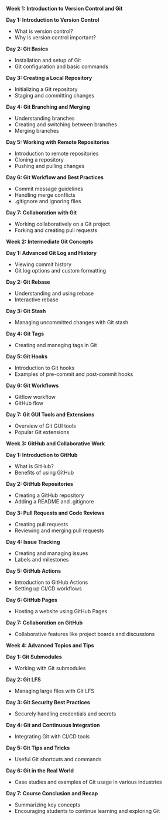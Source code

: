 **Week 1: Introduction to Version Control and Git**

**Day 1: Introduction to Version Control**
- What is version control?
- Why is version control important?

**Day 2: Git Basics**
- Installation and setup of Git
- Git configuration and basic commands

**Day 3: Creating a Local Repository**
- Initializing a Git repository
- Staging and committing changes

**Day 4: Git Branching and Merging**
- Understanding branches
- Creating and switching between branches
- Merging branches

**Day 5: Working with Remote Repositories**
- Introduction to remote repositories
- Cloning a repository
- Pushing and pulling changes

**Day 6: Git Workflow and Best Practices**
- Commit message guidelines
- Handling merge conflicts
- .gitignore and ignoring files

**Day 7: Collaboration with Git**
- Working collaboratively on a Git project
- Forking and creating pull requests

**Week 2: Intermediate Git Concepts**

**Day 1: Advanced Git Log and History**
- Viewing commit history
- Git log options and custom formatting

**Day 2: Git Rebase**
- Understanding and using rebase
- Interactive rebase

**Day 3: Git Stash**
- Managing uncommitted changes with Git stash

**Day 4: Git Tags**
- Creating and managing tags in Git

**Day 5: Git Hooks**
- Introduction to Git hooks
- Examples of pre-commit and post-commit hooks

**Day 6: Git Workflows**
- Gitflow workflow
- GitHub flow

**Day 7: Git GUI Tools and Extensions**
- Overview of Git GUI tools
- Popular Git extensions

**Week 3: GitHub and Collaborative Work**

**Day 1: Introduction to GitHub**
- What is GitHub?
- Benefits of using GitHub

**Day 2: GitHub Repositories**
- Creating a GitHub repository
- Adding a README and .gitignore

**Day 3: Pull Requests and Code Reviews**
- Creating pull requests
- Reviewing and merging pull requests

**Day 4: Issue Tracking**
- Creating and managing issues
- Labels and milestones

**Day 5: GitHub Actions**
- Introduction to GitHub Actions
- Setting up CI/CD workflows

**Day 6: GitHub Pages**
- Hosting a website using GitHub Pages

**Day 7: Collaboration on GitHub**
- Collaborative features like project boards and discussions

**Week 4: Advanced Topics and Tips**

**Day 1: Git Submodules**
- Working with Git submodules

**Day 2: Git LFS**
- Managing large files with Git LFS

**Day 3: Git Security Best Practices**
- Securely handling credentials and secrets

**Day 4: Git and Continuous Integration**
- Integrating Git with CI/CD tools

**Day 5: Git Tips and Tricks**
- Useful Git shortcuts and commands

**Day 6: Git in the Real World**
- Case studies and examples of Git usage in various industries

**Day 7: Course Conclusion and Recap**
- Summarizing key concepts
- Encouraging students to continue learning and exploring Git


